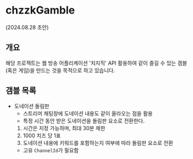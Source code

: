 # chzzkGamble
(2024.08.28 초안)

## 개요
해당 프로젝트는 웹 방송 어플리케이션 '치지직' API 활용하여 같이 즐길 수 있는 겜블(혹은 게임)을 만드는 것을 목적으로 하고 있습니다.


## 갬블 목록
- 도네이션 돌림판
  - 스트리머 채팅창에 도네이션 내용도 같이 올라오는 점을 활용
  - 특정 시간 동안 받은 도네이션을 돌림판 요소로 전환한다.
  1. 시간은 지정 가능하며, 최대 30분 제한
  2. 1000 치즈 당 1표
  3. 도네이션 내용에 키워드를 포함하는지 여부에 따라 돌림판 요소로 전환
  - 고유 `ChannelId`가 필요함
